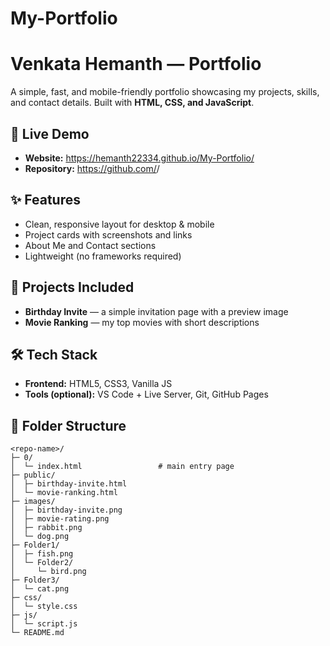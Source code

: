 # My-Portfolio

# Venkata Hemanth — Portfolio

A simple, fast, and mobile-friendly portfolio showcasing my projects, skills, and contact details. Built with **HTML, CSS, and JavaScript**.

## 🔗 Live Demo
- **Website:**  https://hemanth22334.github.io/My-Portfolio/
- **Repository:** https://github.com/<your-username>/<repo-name>

## ✨ Features
- Clean, responsive layout for desktop & mobile
- Project cards with screenshots and links
- About Me and Contact sections
- Lightweight (no frameworks required)

## 🧪 Projects Included
- **Birthday Invite** — a simple invitation page with a preview image
- **Movie Ranking** — my top movies with short descriptions


## 🛠️ Tech Stack
- **Frontend:** HTML5, CSS3, Vanilla JS
- **Tools (optional):** VS Code + Live Server, Git, GitHub Pages

## 📁 Folder Structure
```text
<repo-name>/
├─ 0/
│  └─ index.html                 # main entry page
├─ public/
│  ├─ birthday-invite.html
│  └─ movie-ranking.html
├─ images/
│  ├─ birthday-invite.png
│  ├─ movie-rating.png
│  ├─ rabbit.png
│  └─ dog.png
├─ Folder1/
│  ├─ fish.png
│  └─ Folder2/
│     └─ bird.png
├─ Folder3/
│  └─ cat.png
├─ css/
│  └─ style.css
├─ js/
│  └─ script.js
└─ README.md
